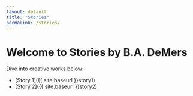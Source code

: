 ```yaml
---
layout: default
title: "Stories"
permalink: /stories/
---
```

# Welcome to Stories by B.A. DeMers

Dive into creative works below:

- [Story 1]({{ site.baseurl }}story1)
- [Story 2]({{ site.baseurl }}story2)
